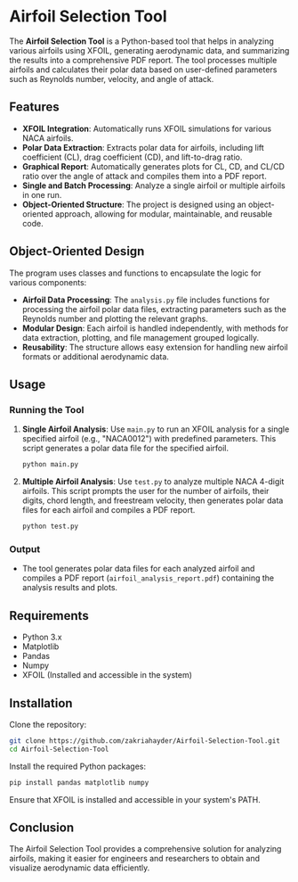 # Airfoil Selection Tool

The **Airfoil Selection Tool** is a Python-based tool that helps in analyzing various airfoils using XFOIL, generating aerodynamic data, and summarizing the results into a comprehensive PDF report. The tool processes multiple airfoils and calculates their polar data based on user-defined parameters such as Reynolds number, velocity, and angle of attack.

## Features

- **XFOIL Integration**: Automatically runs XFOIL simulations for various NACA airfoils.
- **Polar Data Extraction**: Extracts polar data for airfoils, including lift coefficient (CL), drag coefficient (CD), and lift-to-drag ratio.
- **Graphical Report**: Automatically generates plots for CL, CD, and CL/CD ratio over the angle of attack and compiles them into a PDF report.
- **Single and Batch Processing**: Analyze a single airfoil or multiple airfoils in one run.
- **Object-Oriented Structure**: The project is designed using an object-oriented approach, allowing for modular, maintainable, and reusable code.

## Object-Oriented Design

The program uses classes and functions to encapsulate the logic for various components:

- **Airfoil Data Processing**: The `analysis.py` file includes functions for processing the airfoil polar data files, extracting parameters such as the Reynolds number and plotting the relevant graphs.
- **Modular Design**: Each airfoil is handled independently, with methods for data extraction, plotting, and file management grouped logically.
- **Reusability**: The structure allows easy extension for handling new airfoil formats or additional aerodynamic data.

## Usage

### Running the Tool

1. **Single Airfoil Analysis**: Use `main.py` to run an XFOIL analysis for a single specified airfoil (e.g., "NACA0012") with predefined parameters. This script generates a polar data file for the specified airfoil.

   ```bash
   python main.py
   ```

2. **Multiple Airfoil Analysis**: Use `test.py` to analyze multiple NACA 4-digit airfoils. This script prompts the user for the number of airfoils, their digits, chord length, and freestream velocity, then generates polar data files for each airfoil and compiles a PDF report.

   ```bash
   python test.py
   ```

### Output

- The tool generates polar data files for each analyzed airfoil and compiles a PDF report (`airfoil_analysis_report.pdf`) containing the analysis results and plots.

## Requirements

- Python 3.x
- Matplotlib
- Pandas
- Numpy
- XFOIL (Installed and accessible in the system)

## Installation

Clone the repository:

```bash
git clone https://github.com/zakriahayder/Airfoil-Selection-Tool.git
cd Airfoil-Selection-Tool
```

Install the required Python packages:

```bash
pip install pandas matplotlib numpy
```

Ensure that XFOIL is installed and accessible in your system's PATH.

## Conclusion

The Airfoil Selection Tool provides a comprehensive solution for analyzing airfoils, making it easier for engineers and researchers to obtain and visualize aerodynamic data efficiently.